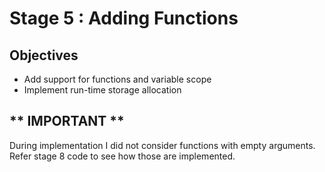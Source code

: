 # Stage 5 : Adding Functions

## Objectives
+ Add support for functions and variable scope
+ Implement run-time storage allocation

## ** IMPORTANT **
During implementation I did not consider functions with empty arguments. Refer stage 8 code to see how those are implemented.